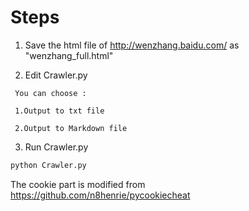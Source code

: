 # Steps
1. Save the html file of http://wenzhang.baidu.com/ as "wenzhang_full.html"

2. Edit Crawler.py
```
 You can choose :
 
 1.Output to txt file
 
 2.Output to Markdown file
```

3. Run Crawler.py

 ```bash
 python Crawler.py
 ```

The cookie part is modified from https://github.com/n8henrie/pycookiecheat

